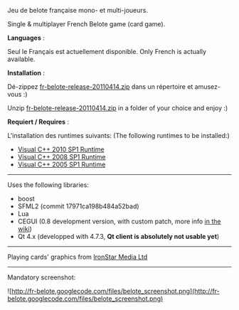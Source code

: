 Jeu de belote française mono- et multi-joueurs.

Single & multiplayer French Belote game (card game).

**Languages** :

Seul le Français est actuellement disponible.
Only French is actually available.

**Installation** :

Dé-zippez [fr-belote-release-20110414.zip](http://fr-belote.googlecode.com/files/fr-belote-release-20110414.zip) dans un répertoire et amusez-vous :)

Unzip [fr-belote-release-20110414.zip](http://fr-belote.googlecode.com/files/fr-belote-release-20110414.zip) in a folder of your choice and enjoy :)

**Requiert / Requires** :

L'installation des runtimes suivants:
(The following runtimes to be installed:)
  * [Visual C++ 2010 SP1 Runtime](http://www.microsoft.com/downloads/en/details.aspx?FamilyID=c32f406a-f8fc-4164-b6eb-5328b8578f03)
  * [Visual C++ 2008 SP1 Runtime](http://www.microsoft.com/downloads/en/details.aspx?familyid=A5C84275-3B97-4AB7-A40D-3802B2AF5FC2&displaylang=en)
  * [Visual C++ 2005 SP1 Runtime](http://www.microsoft.com/downloads/en/details.aspx?FamilyID=200B2FD9-AE1A-4A14-984D-389C36F85647)

---

Uses the following libraries:
  * boost
  * SFML2 (commit 17971ca198b484a52bad)
  * Lua
  * CEGUI (0.8 development version, with custom patch, more info [in the wiki](CEGUIVersion.md))
  * Qt 4.x (developped with 4.7.3, **Qt client is absolutely not usable yet**)

---

Playing cards' graphics from [IronStar Media Ltd](http://www.ironstarmedia.co.uk/2010/01/free-game-assets-08-playing-card-pack/)

---

Mandatory screenshot:

![http://fr-belote.googlecode.com/files/belote_screenshot.png](http://fr-belote.googlecode.com/files/belote_screenshot.png)